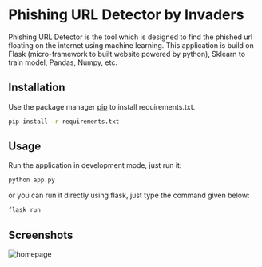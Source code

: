 # Phishing URL Detector by Invaders

Phishing URL Detector is the tool which is designed to find the phished url floating on the internet using machine learning. This application is build on Flask (micro-framework to built website powered by python), Sklearn to train model, Pandas, Numpy, etc.

## Installation

Use the package manager [pip](https://pip.pypa.io/en/stable/) to install requirements.txt.

```bash
pip install -r requirements.txt
```

## Usage

Run the application in development mode, just run it:

```bash
python app.py
```

or you can run it directly using flask, just type the command given below:

```bash
flask run
```

## Screenshots

![homepage](https://user-images.githubusercontent.com/68649083/201484677-e4529363-9cf6-4b05-b4ab-5689cfe92652.png)